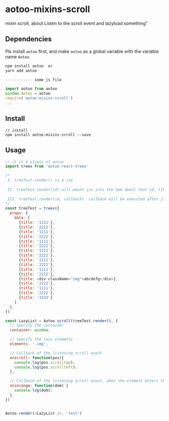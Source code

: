 # aotoo-mixins-scroll
mixin scroll, about Listen to the scroll event and lazyload something"

## Dependencies

Pls install `aotoo` first, and make `aotoo` as a global variable with the variable name `Aotoo`
```js
npm install aotoo  or
yarn add aotoo

------------ some js file

import aotoo from aotoo
window.Aotoo = aotoo
require('aotoo-mixins-scroll')
...
```

## Install
```
// install
npm install aotoo-mixins-scroll --save
```

## Usage 
```js
// it is a plugin of aotoo
import treex from 'aotoo-react-treex'

/*
 I. treeTest.render() is a jsx  
 
 II. treeTest.render(id) will mount jsx into the dom about that id, like React.render(...)  
 
 III. treeTest.render(id, callback)  callback will be executed after jsx be mounted into the dom about that id  
*/
const treeTest = treex({
  props: { 
    data: [
      {title: '1111'},
      {title: '2222'},
      {title: '1111'},
      {title: '2222'},
      {title: '1111'},
      {title: '2222'},
      {title: '1111'},
      {title: '2222'},
      {title: '1111'},
      {title: '2222'},
      {title: '1111'},
      {title: '2222'},
      {title: <div className="img">abcdefg</div>},
      {title: '2222'},
      {title: '1111'},
      {title: '2222'},
      {title: '3333'} 
    ]
  }
})

const LazyList = Aotoo.scroll(treeTest.render(), {
  // Specify the container
  container: window,

  // Specify the lazy elements
  elements: '.img',

  // Callback of the listening scroll event 
  onscroll: function(pos){
	console.log(pos.scrolltop);
	console.log(pos.scrollleft);
  },

  // Callback of the listening scroll event, when the element enters the visible area 
  oninrange: function(dom) {
    console.log(dom);
  }
})


Aotoo.render(<LazyList />, 'test')
```

